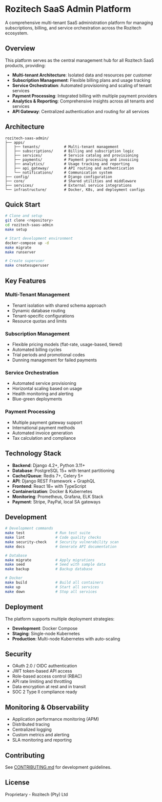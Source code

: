 # Rozitech SaaS Admin Platform

A comprehensive multi-tenant SaaS administration platform for managing subscriptions, billing, and service orchestration across the Rozitech ecosystem.

## Overview

This platform serves as the central management hub for all Rozitech SaaS products, providing:

- **Multi-tenant Architecture**: Isolated data and resources per customer
- **Subscription Management**: Flexible billing plans and usage tracking
- **Service Orchestration**: Automated provisioning and scaling of tenant services
- **Payment Processing**: Integrated billing with multiple payment providers
- **Analytics & Reporting**: Comprehensive insights across all tenants and services
- **API Gateway**: Centralized authentication and routing for all services

## Architecture

```
rozitech-saas-admin/
├── apps/
│   ├── tenants/           # Multi-tenant management
│   ├── subscriptions/     # Billing and subscription logic
│   ├── services/          # Service catalog and provisioning
│   ├── payments/          # Payment processing and invoicing
│   ├── analytics/         # Usage tracking and reporting
│   ├── api_gateway/       # API routing and authentication
│   └── notifications/     # Communication system
├── config/                # Django configuration
├── core/                  # Shared utilities and middleware
├── services/              # External service integrations
└── infrastructure/        # Docker, K8s, and deployment configs
```

## Quick Start

```bash
# Clone and setup
git clone <repository>
cd rozitech-saas-admin
make setup

# Start development environment
docker-compose up -d
make migrate
make runserver

# Create superuser
make createsuperuser
```

## Key Features

### Multi-Tenant Management
- Tenant isolation with shared schema approach
- Dynamic database routing
- Tenant-specific configurations
- Resource quotas and limits

### Subscription Management
- Flexible pricing models (flat-rate, usage-based, tiered)
- Automated billing cycles
- Trial periods and promotional codes
- Dunning management for failed payments

### Service Orchestration
- Automated service provisioning
- Horizontal scaling based on usage
- Health monitoring and alerting
- Blue-green deployments

### Payment Processing
- Multiple payment gateway support
- International payment methods
- Automated invoice generation
- Tax calculation and compliance

## Technology Stack

- **Backend**: Django 4.2+, Python 3.11+
- **Database**: PostgreSQL 15+ with tenant partitioning
- **Cache/Queue**: Redis 7+, Celery 5+
- **API**: Django REST Framework + GraphQL
- **Frontend**: React 18+ with TypeScript
- **Containerization**: Docker & Kubernetes
- **Monitoring**: Prometheus, Grafana, ELK Stack
- **Payment**: Stripe, PayPal, local SA gateways

## Development

```bash
# Development commands
make test              # Run test suite
make lint              # Code quality checks
make security-check    # Security vulnerability scan
make docs              # Generate API documentation

# Database
make migrate           # Apply migrations
make seed              # Seed with sample data
make backup            # Backup database

# Docker
make build             # Build all containers
make up                # Start all services
make down              # Stop all services
```

## Deployment

The platform supports multiple deployment strategies:

- **Development**: Docker Compose
- **Staging**: Single-node Kubernetes
- **Production**: Multi-node Kubernetes with auto-scaling

## Security

- OAuth 2.0 / OIDC authentication
- JWT token-based API access
- Role-based access control (RBAC)
- API rate limiting and throttling
- Data encryption at rest and in transit
- SOC 2 Type II compliance ready

## Monitoring & Observability

- Application performance monitoring (APM)
- Distributed tracing
- Centralized logging
- Custom metrics and alerting
- SLA monitoring and reporting

## Contributing

See [CONTRIBUTING.md](CONTRIBUTING.md) for development guidelines.

## License

Proprietary - Rozitech (Pty) Ltd